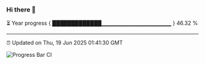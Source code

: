 ### Hi there 👋

⏳ Year progress { █████████████▁▁▁▁▁▁▁▁▁▁▁▁▁▁▁▁▁ } 46.32 %

---

⏰ Updated on Thu, 19 Jun 2025 01:41:30 GMT

![Progress Bar CI](https://github.com/liununu/liununu/workflows/Progress%20Bar%20CI/badge.svg)
